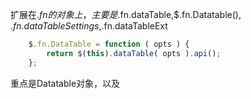 扩展在$.fn的对象上，主要是$.fn.dataTable,$.fn.Datatable(),
$.fn.dataTableSettings,$.fn.dataTableExt
```javascript
	$.fn.DataTable = function ( opts ) {
		return $(this).dataTable( opts ).api();
	};
```
重点是Datatable对象，以及
